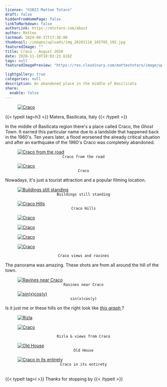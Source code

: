 ```yaml
---
license: "©2023 Matteo Totaro"
draft: false
hiddenFromHomePage: false
linkToMarkdown: false
authorLink: https://mtotaro.com/about
author: Matteo
lastmod: 2024-08-17T17:30:00
thumbnail: /images/uploads/img_20201118_185705_192.jpg
featuredImage: ""
title: Craco - August 2020
date: 2020-11-18T18:03:23.610Z
tags: null
featuredImagePreview: "https://res.cloudinary.com/matteototaro/image/upload/craco/14.jpg"

lightgallery: true
categories: null
description: An abandoned place in the middle of Basilicata
share:
  enable: false
---
```


<div class="container-fluid">
    <div class="ratio-box fade-box">
        <figure>
          <a class="lightgallery" 
                  href="https://res.cloudinary.com/matteototaro/image/upload/craco/15.jpg"
                  title="Craco"
                  data-thumbnail="https://res.cloudinary.com/matteototaro/image/upload/c_auto,w_auto/craco/15.jpg"
                  data-sub-html="Craco">
                  <img class="lazyload blur-up"
                      src="https://res.cloudinary.com/matteototaro/image/upload/c_auto,w_auto/craco/15.jpg"
                      alt="Craco"></a>
        </figure>
        <div class="col-md-8 col-md-push-2 no-padding-left" >
          {{< typeit tag=h3 >}} Matera, Basilicata, Italy {{< /typeit >}}
          <p>In the middle of Basilicata region there's a place called Craco, the <i>Ghost Town</i>. It earned this particular name due to a landslide that happened back in the 1960's. Ten years later, a flood worsened the already critical situation and after an earthquake of the 1980's Craco was completely abandoned.</p>
        </div>
        <figure>
            <a class="lightgallery" 
               href="https://res.cloudinary.com/matteototaro/image/upload/craco/6.jpg"
               title="Craco from the road"
               data-thumbnail="https://res.cloudinary.com/matteototaro/image/upload/c_auto,w_auto/craco/6.jpg"              
               data-sub-html="Craco from the road">
                   <img class="lazyload blur-up"
                        src="https://res.cloudinary.com/matteototaro/image/upload/c_auto,w_auto/craco/6.jpg"
                        data-sizes=auto
                        alt="Craco from the road"></a>
              <figcaption class=image-caption style="text-align:center">
                <code>Craco from the road</code>
              </figcaption>
         </figure>
        <figure>
          <a class="lightgallery" 
                  href="https://res.cloudinary.com/matteototaro/image/upload/craco/14.jpg"
                  title="Craco"
                  data-thumbnail="https://res.cloudinary.com/matteototaro/image/upload/c_auto,w_auto/craco/14.jpg"              
                  data-sub-html="Craco">
                  <img class="lazyload blur-up"
                      data-src="https://res.cloudinary.com/matteototaro/image/upload/c_auto,w_auto/craco/14.jpg"
                      data-sizes=auto
                      alt="Craco"></a>
              <figcaption class=image-caption style="text-align:center">
                <code>Craco</code>
              </figcaption>
        </figure>
        <div class="col-md-8 col-md-push-2 no-padding-left" >
            <p>Nowadays, it's just a tourist attraction and a popular filming location.</p>
         </div>
        <figure>
          <a class="lightgallery" 
                  href="https://res.cloudinary.com/matteototaro/image/upload/craco/16.jpg"
                  title="Buildings still standing"
                  data-thumbnail="https://res.cloudinary.com/matteototaro/image/upload/c_auto,w_auto/craco/16.jpg"              
                  data-sub-html="Buildings still standing">
                  <img class="lazyload blur-up"
                      src="https://res.cloudinary.com/matteototaro/image/upload/c_auto,w_auto/craco/16.jpg"
                      data-sizes=auto
                      alt="Buildings still standing"></a>
              <figcaption class=image-caption style="text-align:center">
                <code>Buildings still standing</code>
              </figcaption>
        </figure>
        <figure>
          <a class="lightgallery" 
                  href="https://res.cloudinary.com/matteototaro/image/upload/craco/8.jpg"
                  title="Craco Hills"
                  data-thumbnail="https://res.cloudinary.com/matteototaro/image/upload/c_auto,w_auto/craco/8.jpg"              
                  data-sub-html="Craco Hills">
                  <img class="lazyload blur-up"
                      src="https://res.cloudinary.com/matteototaro/image/upload/c_auto,w_auto/craco/8.jpg"
                      data-sizes=auto
                      alt="Craco Hills"></a>
              <figcaption class=image-caption style="text-align:center">
                <code>Craco Hills</code>
              </figcaption>
        </figure>
        <div class="row">
            <div class="scroll-view">
                <div class="scroll-doc">
                    <div class="scroll-item">
                        <div class="thumbnail">
                          <figure>
                            <a class="lightgallery" 
                                    href="https://res.cloudinary.com/matteototaro/image/upload/craco/9.jpg"
                                    title="Craco"
                                    data-thumbnail="https://res.cloudinary.com/matteototaro/image/upload/c_auto,w_auto/craco/9.jpg"              
                                    data-sub-html="Craco">
                                    <img class="lazyload blur-up"
                                        src="https://res.cloudinary.com/matteototaro/image/upload/c_auto,w_auto/craco/9.jpg"
                                        data-sizes=auto
                                        alt="Craco"></a>
                          </figure>
                        </div>
                     </div>
                    <div class="scroll-item">
                        <div class="thumbnail">
                            <figure>
                              <a class="lightgallery" 
                                      href="https://res.cloudinary.com/matteototaro/image/upload/craco/10.jpg"
                                      title="Craco"
                                      data-thumbnail="https://res.cloudinary.com/matteototaro/image/upload/c_auto,w_auto/craco/10.jpg"              
                                      data-sub-html="Craco">
                                      <img class="lazyload blur-up"
                                          src="https://res.cloudinary.com/matteototaro/image/upload/c_auto,w_auto/craco/10.jpg"
                                          data-sizes=auto
                                          alt="Craco"></a>
                            </figure>
                        </div>
                    </div>
                    <div class="scroll-item">
                        <div class="thumbnail">
                            <figure>
                              <a class="lightgallery" 
                                      href="https://res.cloudinary.com/matteototaro/image/upload/craco/11.jpg"
                                      title="Craco"
                                      data-thumbnail="https://res.cloudinary.com/matteototaro/image/upload/c_auto,w_auto/craco/11.jpg"              
                                      data-sub-html="Craco">
                                      <img class="lazyload blur-up"
                                          src="https://res.cloudinary.com/matteototaro/image/upload/c_auto,w_auto/craco/11.jpg"
                                          data-sizes=auto
                                          alt="Craco"></a>
                          </figure>
                        </div>
                     </div>
                    <div class="scroll-item">
                        <div class="thumbnail">
                            <figure>
                              <a class="lightgallery" 
                                      href="https://res.cloudinary.com/matteototaro/image/upload/craco/13.jpg"
                                      title="Craco"
                                      data-thumbnail="https://res.cloudinary.com/matteototaro/image/upload/c_auto,w_auto/craco/13.jpg"              
                                      data-sub-html="Craco">
                                      <img class="lazyload blur-up"
                                          src="https://res.cloudinary.com/matteototaro/image/upload/c_auto,w_auto/craco/13.jpg"
                                          data-sizes=auto
                                          alt="Craco"></a>
                            </figure>
                         </div>
                     </div>
                 </div>
              </div>
          </div>
        <figcaption class=image-caption style="text-align:center">
           <code>Craco views and ravines</code>
        </figcaption>
        <div class="col-md-8 col-md-push-2 no-padding-left" >
            <p>The panorama was amazing. These shots are from all around the hill of the town.</p>
        <figure>
          <a class="lightgallery" 
                  href="https://res.cloudinary.com/matteototaro/image/upload/craco/2.jpg"
                  title="Ravines near Craco"
                  data-thumbnail="https://res.cloudinary.com/matteototaro/image/upload/c_auto,w_auto/craco/2.jpg"              
                  data-sub-html="Ravines near Craco">
                  <img class="lazyload blur-up"
                      src="https://res.cloudinary.com/matteototaro/image/upload/c_auto,w_auto/craco/2.jpg"
                      data-sizes=auto
                      alt="Ravines near Craco"></a>
              <figcaption class=image-caption style="text-align:center">
                <code>Ravines near Craco</code>
              </figcaption>
        </figure>
        <figure>
          <a class="lightgallery" 
                  href="https://res.cloudinary.com/matteototaro/image/upload/craco/17.jpg"
                  title="sin(x)cos(y)"
                  data-thumbnail="https://res.cloudinary.com/matteototaro/image/upload/c_auto,w_auto/craco/17.jpg"              
                  data-sub-html="sin(x)cos(y)">
                  <img class="lazyload blur-up"
                      src="https://res.cloudinary.com/matteototaro/image/upload/c_auto,w_auto/craco/17.jpg"
                      data-sizes=auto
                      alt="sin(x)cos(y)"></a>
              <figcaption class=image-caption style="text-align:center">
                <code>sin(x)cos(y)</code>
              </figcaption>
        </figure>
        <div class="col-md-8 col-md-push-2 no-padding-left" >
            <p>Is it just me or these hills on the right look like <a href="https://www.wolframalpha.com/input/?i=sinxcosy" target="_blank"><i>this graph </a></i>?</p>
        <div class="row">
             <div class="scroll-view">
                <div class="scroll-doc">
                    <div class="scroll-item">
                      <div class="thumbnail">
                          <figure>
                            <a class="lightgallery" 
                                    href="https://res.cloudinary.com/matteototaro/image/upload/craco/19.jpg"
                                    title="Rizla"
                                    data-thumbnail="https://res.cloudinary.com/matteototaro/image/upload/c_auto,w_auto/craco/19.jpg"              
                                    data-sub-html="Rizla">
                                    <img class="lazyload blur-up"
                                        src="https://res.cloudinary.com/matteototaro/image/upload/c_auto,w_auto/craco/19.jpg"
                                        data-sizes=auto
                                        alt="Rizla"></a>
                          </figure>   
                        </div>
                    </div>
                    <div class="scroll-item">
                      <div class="thumbnail">
                          <figure>
                            <a class="lightgallery" 
                                    href="https://res.cloudinary.com/matteototaro/image/upload/craco/18.jpg"
                                    title="Craco"
                                    data-thumbnail="https://res.cloudinary.com/matteototaro/image/upload/c_auto,w_auto/craco/18.jpg"              
                                    data-sub-html="Craco">
                                    <img class="lazyload blur-up"
                                        src="https://res.cloudinary.com/matteototaro/image/upload/c_auto,w_auto/craco/18.jpg"
                                        data-sizes=auto
                                        alt="Craco"></a>
                          </figure>
                      </div>
                    </div>
               </div>
             </div>
         </div>
        <figcaption class=image-caption style="text-align:center">
               <code>Rizla & views from Craco</code>
        </figcaption>
        <figure>
          <a class="lightgallery" 
                  href="https://res.cloudinary.com/matteototaro/image/upload/craco/1.jpg"
                  title="Old House"
                  data-thumbnail="https://res.cloudinary.com/matteototaro/image/upload/c_auto,w_auto/craco/1.jpg"              
                  data-sub-html="Old House">
                  <img class="lazyload blur-up"
                      src="https://res.cloudinary.com/matteototaro/image/upload/c_auto,w_auto/craco/1.jpg"
                      data-sizes=auto
                      alt="Old House"></a>
              <figcaption class=image-caption style="text-align:center">
                <code>Old House</code>
              </figcaption>
        </figure>
        <figure>
          <a class="lightgallery" 
                  href="https://res.cloudinary.com/matteototaro/image/upload/craco/4.jpg"
                  title="Craco in its entirety"
                  data-thumbnail="https://res.cloudinary.com/matteototaro/image/upload/c_auto,w_auto/craco/4.jpg"              
                  data-sub-html="Craco in its entirety">
                  <img class="lazyload blur-up"
                      src="https://res.cloudinary.com/matteototaro/image/upload/c_auto,w_auto/craco/4.jpg"
                      data-sizes=auto
                      alt="Craco in its entirety"></a>
              <figcaption class=image-caption style="text-align:center">
                <code>Craco in its entirety</code>
              </figcaption>
        </figure>
        <br>
    	  {{< typeit tag=i >}} Thanks for stopping by {{< /typeit >}}
 </div>
</div>